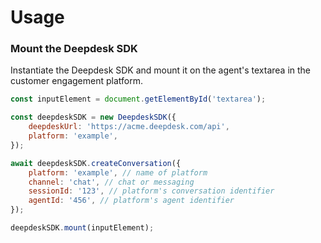 # Usage

### Mount the Deepdesk SDK

Instantiate the Deepdesk SDK and mount it on the agent's textarea in the customer engagement platform.

```jsx
const inputElement = document.getElementById('textarea');

const deepdeskSDK = new DeepdeskSDK({
    deepdeskUrl: 'https://acme.deepdesk.com/api',
    platform: 'example',
});

await deepdeskSDK.createConversation({
    platform: 'example', // name of platform
    channel: 'chat', // chat or messaging
    sessionId: '123', // platform's conversation identifier
    agentId: '456', // platform's agent identifier
});

deepdeskSDK.mount(inputElement);
```
